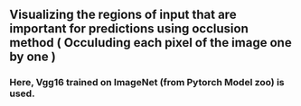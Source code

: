 ## **Visualizing the regions of input that are important for predictions using occlusion method ( Occuluding each pixel of the image one by one )** 


### Here, Vgg16 trained on ImageNet (from Pytorch Model zoo) is used. 

